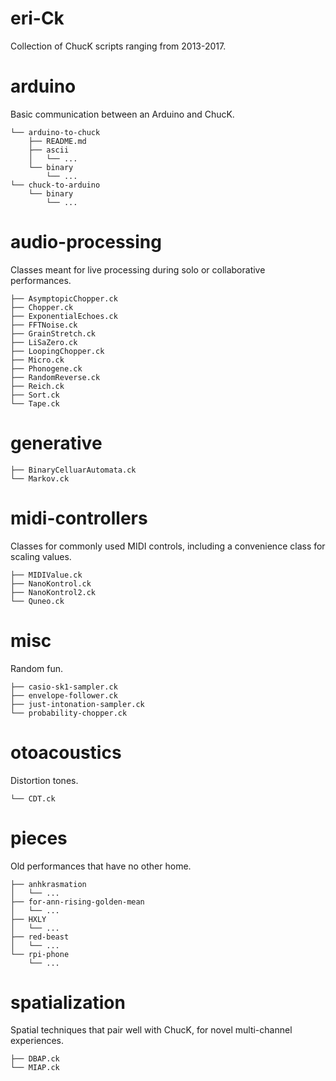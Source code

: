 eri-Ck
======

Collection of ChucK scripts ranging from 2013-2017.

arduino
=======

Basic communication between an Arduino and ChucK.

    └── arduino-to-chuck
        ├── README.md
        ├── ascii
        │   └── ...
        └── binary
            └── ...
    └── chuck-to-arduino
        └── binary
            └── ...

audio-processing
================

Classes meant for live processing during solo or collaborative performances.

    ├── AsymptopicChopper.ck
    ├── Chopper.ck
    ├── ExponentialEchoes.ck
    ├── FFTNoise.ck
    ├── GrainStretch.ck
    ├── LiSaZero.ck
    ├── LoopingChopper.ck
    ├── Micro.ck
    ├── Phonogene.ck
    ├── RandomReverse.ck
    ├── Reich.ck
    ├── Sort.ck
    └── Tape.ck

generative
==========

    ├── BinaryCelluarAutomata.ck
    └── Markov.ck

midi-controllers
================

Classes for commonly used MIDI controls, including a convenience class for scaling values.

    ├── MIDIValue.ck
    ├── NanoKontrol.ck
    ├── NanoKontrol2.ck
    └── Quneo.ck

misc
====

Random fun.

    ├── casio-sk1-sampler.ck
    ├── envelope-follower.ck
    ├── just-intonation-sampler.ck
    └── probability-chopper.ck

otoacoustics
============

Distortion tones.

    └── CDT.ck

pieces
======

Old performances that have no other home.

    ├── anhkrasmation
    │   └── ...
    ├── for-ann-rising-golden-mean
    │   └── ...
    ├── HXLY
    │   └── ...
    ├── red-beast
    │   └── ...
    └── rpi-phone
        └── ...

spatialization
==============

Spatial techniques that pair well with ChucK, for novel multi-channel experiences.

    ├── DBAP.ck
    └── MIAP.ck
